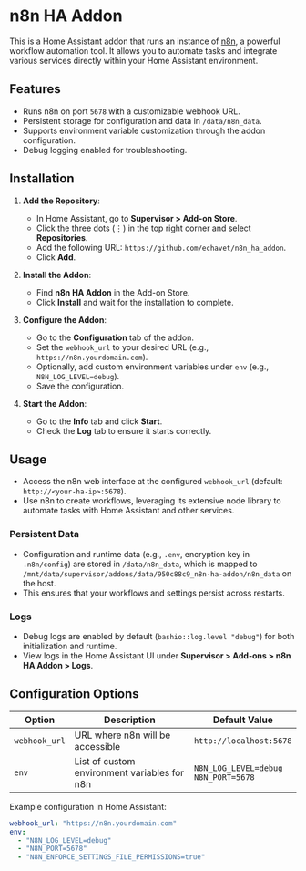 # n8n HA Addon

This is a Home Assistant addon that runs an instance of [n8n](https://n8n.io/), a powerful workflow automation tool. It allows you to automate tasks and integrate various services directly within your Home Assistant environment.

## Features

- Runs n8n on port `5678` with a customizable webhook URL.
- Persistent storage for configuration and data in `/data/n8n_data`.
- Supports environment variable customization through the addon configuration.
- Debug logging enabled for troubleshooting.

## Installation

1. **Add the Repository**:
   - In Home Assistant, go to **Supervisor > Add-on Store**.
   - Click the three dots (⋮) in the top right corner and select **Repositories**.
   - Add the following URL: `https://github.com/echavet/n8n_ha_addon`.
   - Click **Add**.

2. **Install the Addon**:
   - Find **n8n HA Addon** in the Add-on Store.
   - Click **Install** and wait for the installation to complete.

3. **Configure the Addon**:
   - Go to the **Configuration** tab of the addon.
   - Set the `webhook_url` to your desired URL (e.g., `https://n8n.yourdomain.com`).
   - Optionally, add custom environment variables under `env` (e.g., `N8N_LOG_LEVEL=debug`).
   - Save the configuration.

4. **Start the Addon**:
   - Go to the **Info** tab and click **Start**.
   - Check the **Log** tab to ensure it starts correctly.

## Usage

- Access the n8n web interface at the configured `webhook_url` (default: `http://<your-ha-ip>:5678`).
- Use n8n to create workflows, leveraging its extensive node library to automate tasks with Home Assistant and other services.

### Persistent Data
- Configuration and runtime data (e.g., `.env`, encryption key in `.n8n/config`) are stored in `/data/n8n_data`, which is mapped to `/mnt/data/supervisor/addons/data/950c88c9_n8n-ha-addon/n8n_data` on the host.
- This ensures that your workflows and settings persist across restarts.

### Logs
- Debug logs are enabled by default (`bashio::log.level "debug"`) for both initialization and runtime.
- View logs in the Home Assistant UI under **Supervisor > Add-ons > n8n HA Addon > Logs**.

## Configuration Options

| Option         | Description                                      | Default Value            |
|----------------|--------------------------------------------------|--------------------------|
| `webhook_url`  | URL where n8n will be accessible                | `http://localhost:5678`  |
| `env`          | List of custom environment variables for n8n    | `N8N_LOG_LEVEL=debug`<br>`N8N_PORT=5678` |

Example configuration in Home Assistant:
```yaml
webhook_url: "https://n8n.yourdomain.com"
env:
  - "N8N_LOG_LEVEL=debug"
  - "N8N_PORT=5678"
  - "N8N_ENFORCE_SETTINGS_FILE_PERMISSIONS=true"
